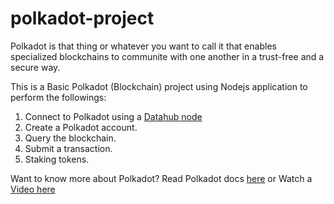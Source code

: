 # polkadot-project

Polkadot is that thing or whatever you want to call it that enables specialized blockchains to communite with one another in a trust-free and a secure way.

This is a Basic Polkadot (Blockchain) project using Nodejs application to perform the followings: 

1. Connect to Polkadot using a [Datahub node](https://datahub.figment.io/) 
2. Create a Polkadot account. 
3. Query the blockchain.
4. Submit a transaction.
5. Staking tokens.


Want to know more about Polkadot? Read Polkadot docs [here](https://wiki.polkadot.network/docs/en/getting-started) or Watch a [Video here](https://www.youtube.com/watch?v=kw8eu2VadFA&t=3195s)

